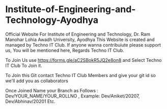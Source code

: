 # Institute-of-Engineering-and-Technology-Ayodhya
Official Website For Institute of Engineering and Technology, Dr. Ram Manohar Lohia Awadh University, Ayodhya
This Website is created and managed by Techno IT Club.
If anyone wanna contribuiute please support us, You will be mentioned here, Regards Techno IT Club.

To Join Us use https://forms.gle/aC2SBokR5JQ2e8on8 and Select Techno IT Club To Join it.

To Join this Git contact Techno IT Club Members and give your git id so we'll add you as collaborators

Once Joined Name your Branch as Follows : Dev/YOUR_NAME/YOUR_ROLLNO , Example: Dev/Aniket/20207, Dev/Abhinav/20201 Etc.

